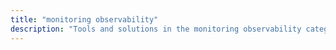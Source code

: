 ```yaml
---
title: "monitoring observability" 
description: "Tools and solutions in the monitoring observability category"
---
```

